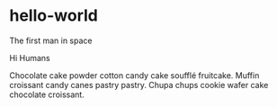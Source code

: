 # hello-world

The first man in space

Hi Humans

Chocolate cake powder cotton candy cake soufflé fruitcake. 
Muffin croissant candy canes pastry pastry. 
Chupa chups cookie wafer cake chocolate croissant.
